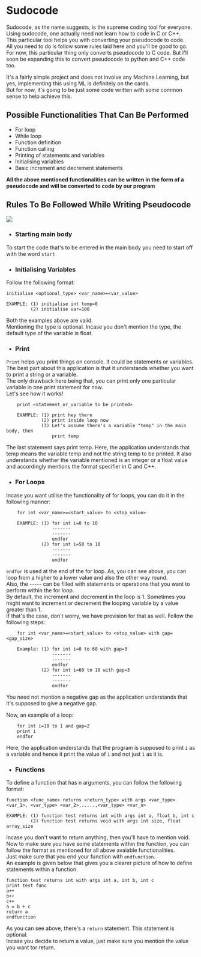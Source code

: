 # Sudocode

Sudocode, as the name suggests, is the supreme coding tool for everyone. Using sudocode, one actually need not learn how to code in C or C++.<br>
This particular tool helps you with converting your pseudocode to code.<br>
All you need to do is follow some rules laid here and you'll be good to go. For now, this particular thing only converts pseudocode to C code. But I'll soon be expanding this to convert pseudocode to python and C++ code too.<br>

It's a fairly simple project and does not involve any Machine Learning, but yes, implementing this using ML is definitely on the cards.<br>
But for now, it's going to be just some code written with some common sense to help achieve this.<br>

<h2>Possible Functionalities That Can Be Performed</h2>

- For loop
- While loop
- Function  definition
- Function calling
- Printing of statements and variables
- Initialising variables
- Basic increment and decrement statements

<b>All the above mentioned functionalities can be written in the form of a pseudocode and will be converted to code by our program</b><br>

<h2>Rules To Be Followed While Writing Pseudocode</h2>

![](https://media.giphy.com/media/3oxHQBuKWs2RuAwY5q/giphy.gif)


- <h3>Starting main body</h3>
To start the code that's to be entered in the main body you need to start off with the word `start`

- <h3>Initialising Variables</h3>
Follow the following format:

    initialise <optional_type> <var_name>=<var_value>
    
    EXAMPLE: (1) initialise int temp=0
             (2) initialise var=100
Both the examples above are valid.<br>
Mentioning the type is optional. Incase you don't mention the type, the default type of the variable is float.

- <h3>Print</h3>
`Print` helps you print things on console. It could be statements or variables.<br>
The best part about this application is that it understands whether you want to print a string or a variable.<br>
The only drawback here being that, you can print only one particular variable in one print statement for now.<br>
Let's see how it works!

        print <statement_or_variable to be printed>
        
        EXAMPLE: (1) print hey there
                 (2) print inside loop now
                 (3) Let's assume there's a variable "temp" in the main body, then
                     print temp

The last statement says print temp. Here, the application understands that temp means the variable temp and not the string temp to be printed. It also understands whether the variable mentioned is an integer or a float value and accordingly mentions the format specifier in C and C++.<br>

- <h3>For Loops</h3>
Incase you want utilise the functionality of for loops, you can do it in the following manner:

        for int <var_name>=<start_value> to <stop_value>
        
        EXAMPLE: (1) for int i=0 to 10
                     -------
                     -------
                     endfor
                 (2) for int i=50 to 10
                     -------
                     -------
                     endfor
`endfor` is used at the end of the for loop. As, you can see above, you can loop from a higher to a lower value and also the other way round.<br>
Also, the ----- can be filled with statements or operations that you want to perform within the for loop.<br>
By default, the increment and decrement in the loop is 1. Sometimes you might want to increment or decrement the looping variable by a value greater than 1. <br>
If that's the case, don't worry, we have provision for that as well. Follow the following steps:<br> 

        for int <var_name>=<start_value> to <stop_value> with gap=<gap_size>
        
        Example: (1) for int i=0 to 60 with gap=3
                     -------
                     -------
                     endfor
                 (2) for int i=60 to 10 with gap=3
                     -------
                     -------
                     endfor

You need not mention a negative gap as the application understands that it's supposed to give a negative gap.<br>

Now, an example of a loop:

        for int i=10 to 1 and gap=2
        print i
        endfor
        
Here, the application understands that the program is supposed to print `i` as a variable and hence it print the value of `i` and not just `i` as it is.
 
- <h3>Functions</h3>
To define a function that has n arguments, you can follow the following format:

    function <func_name> returns <return_type> with args <var_type> <var_1>, <var_type> <var_2>,.....,<var_type> <var_n>
    
    EXAMPLE: (1) function test returns int with args int a, float b, int c
             (2) function test returns void with args int size, float array_size
             
Incase you don't want to return anything, then you'll have to mention void.
Now to make sure you have some statements within the function, you can follow the format as mentioned for all above avaiable functionalities.<br>
Just make sure that you end your function with `endfunction`.<br>
An example is given below that gives you a clearer picture of how to define statements within a function.

    function test returns int with args int a, int b, int c
    print test func
    a++
    b++
    c++
    a = b + c
    return a
    endfunction
    
As you can see above, there's a `return` statement. This statement is optional.<br>
Incase you decide to return a value, just make sure you mention the value you want tor return.
